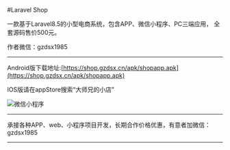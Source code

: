 #Laravel Shop

<p>一款基于Laravel8.5的小型电商系统，包含APP、微信小程序、PC三端应用，
全套源码售价500元。</p>

<p>作者微信：gzdsx1985</p>

---
Android版下载地址:[https://shop.gzdsx.cn/apk/shopapp.apk](https://shop.gzdsx.cn/apk/shopapp.apk)

IOS版请在appStore搜索“大师兄的小店”

![微信小程序](https://shop.gzdsx.cn/storage/thumb/2023/02/9Ojvxl64KrkARgm58NmM3YuFJeumuCNtZbnCj80b.jpg)


---

承接各种APP、web、小程序项目开发，长期合作价格优惠，有意者加微信：gzdsx1985

---
